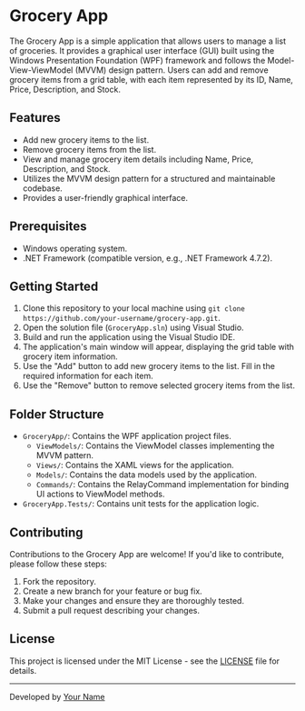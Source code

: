 # Grocery App

The Grocery App is a simple application that allows users to manage a list of groceries. It provides a graphical user interface (GUI) built using the Windows Presentation Foundation (WPF) framework and follows the Model-View-ViewModel (MVVM) design pattern. Users can add and remove grocery items from a grid table, with each item represented by its ID, Name, Price, Description, and Stock.

## Features

- Add new grocery items to the list.
- Remove grocery items from the list.
- View and manage grocery item details including Name, Price, Description, and Stock.
- Utilizes the MVVM design pattern for a structured and maintainable codebase.
- Provides a user-friendly graphical interface.

## Prerequisites

- Windows operating system.
- .NET Framework (compatible version, e.g., .NET Framework 4.7.2).

## Getting Started

1. Clone this repository to your local machine using `git clone https://github.com/your-username/grocery-app.git`.
2. Open the solution file (`GroceryApp.sln`) using Visual Studio.
3. Build and run the application using the Visual Studio IDE.
4. The application's main window will appear, displaying the grid table with grocery item information.
5. Use the "Add" button to add new grocery items to the list. Fill in the required information for each item.
6. Use the "Remove" button to remove selected grocery items from the list.

## Folder Structure

- `GroceryApp/`: Contains the WPF application project files.
    - `ViewModels/`: Contains the ViewModel classes implementing the MVVM pattern.
    - `Views/`: Contains the XAML views for the application.
    - `Models/`: Contains the data models used by the application.
    - `Commands/`: Contains the RelayCommand implementation for binding UI actions to ViewModel methods.
- `GroceryApp.Tests/`: Contains unit tests for the application logic.

## Contributing

Contributions to the Grocery App are welcome! If you'd like to contribute, please follow these steps:

1. Fork the repository.
2. Create a new branch for your feature or bug fix.
3. Make your changes and ensure they are thoroughly tested.
4. Submit a pull request describing your changes.

## License

This project is licensed under the MIT License - see the [LICENSE](LICENSE) file for details.

---

Developed by [Your Name](https://github.com/your-username)
